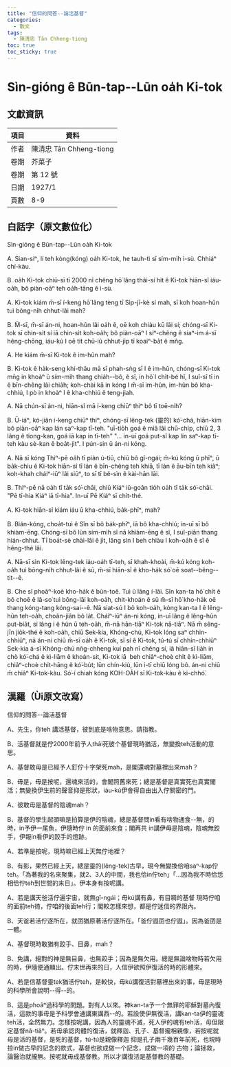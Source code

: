 ```yaml
---
title: "信仰的問答--論活基督"
categories:
  - 散文
tags:
  - 陳清忠 Tân Chheng-tiong 
toc: true
toc_sticky: true
---
```


# Sìn-gióng ê Būn-tap--Lūn oa̍h Ki-tok

## 文獻資訊

| 項目 | 資料 |
|---|---|
| 作者 | 陳清忠 Tân Chheng-tiong  |
| 卷期 | 芥菜子 |
| 卷期 | 第 12 號 |
| 日期 | 1927/1 |
| 頁數 | 8-9 |

## 白話字（原文數位化）

Sìn-gióng ê Būn-tap--Lūn oa̍h Ki-tok

A. Sian-siⁿ, lí teh kòng(kóng) oa̍h Ki-tok, he tauh-tì sī sím-mi̍h ì-sù. Chhiáⁿ chí-kàu.

B. oa̍h Ki-tok chiū-sī tī 2000 nî chêng hō͘ lâng thâi-sí hit ê Ki-tok hiān-sî iáu-oa̍h, bô piàn-oāⁿ teh oa̍h-tāng ê ì-sù.

A. Ki-tok kiám m̄-sī í-keng hō͘ lâng tèng tī Si̍p-jī-kè sí mah, sī koh hoan-hûn tuì bōng-ni̍h chhut-lâi mah?

B. M̄-sī, m̄-sī án-ni, hoan-hûn lâi oa̍h ê, oē koh chiàu kū lâi sí; chóng-sī Ki-tok sī chin-si̍t sí iā chin-si̍t koh-oa̍h; bô piàn-oāⁿ I siⁿ-chêng ê siaⁿ-im á-sī hêng-chōng, iáu-kú I oē tit chū-iû chhut-ji̍p tī koaiⁿ-ba̍t ê mn̂g.

A. He kiám m̄-sī Ki-tok ê im-hûn mah?

B. Ki-tok ê ha̍k-seng khí-thâu mā sī phah-sǹg sī I ê im-hûn, chóng-sī Ki-tok mn̄g in khoàⁿ ū sím-mi̍h thang chia̍h--bô, ê sî, in hō͘ I chi̍t-bé hî, I suî-sî tī in ê bīn-chêng lâi chia̍h; koh-chài kā in kóng I m̄-sī im-hûn, im-hûn bô kha-chhiú, I pò in khoàⁿ I ê kha-chhiú ê teng-jiah.

A. Nā chún-sī án-ni, hiān-sî mā í-keng chiūⁿ thiⁿ bô tī toē-nih?

B. Ū-iáⁿ, kó-jiân í-keng chiūⁿ thiⁿ, chóng-sī lêng-tek (靈的) kó͘-chá, hiān-kim bô piàn-oāⁿ kap lán saⁿ-kap tī-teh. "uī-tio̍h goá ê miâ lâi chū-chi̍p, chiū 2, 3 lâng ê tiong-kan, goá iā kap in tī-teh" "... in-uī goá put-sî kap lín saⁿ-kap tī-teh kàu sè-kan ê boa̍t-ji̍t". I pún-sin ū án-ni kóng.

A. Nā sī kóng Thiⁿ-pē oa̍h tī piàn ú-tiū, chiū bô gî-ngái; m̄-kú kóng ū phīⁿ, ū ba̍k-chiu ê Ki-tok hiān-sî tī lán ê bīn-chêng teh khiā, tī lán ê āu-bīn teh kiâⁿ; koh-khah cháiⁿ-iūⁿ lâi siūⁿ, to sī tī bê-sìn ê kài-hān lāi.

B. Thiⁿ-pē nā oa̍h tī ta̍k só͘-chāi, chiū Kiáⁿ iû-goân tio̍h oa̍h tī ta̍k só͘-chāi. "Pē tī-hia Kiáⁿ iā tī-hia". In-uī Pē Kiáⁿ sī chi̍t-thé.

A. Ki-tok hiān-sî kiám iáu ū kha-chhiú, ba̍k-phīⁿ, mah?

B. Bián-kóng, choa̍t-tuì ê Sîn sī bô ba̍k-phīⁿ, iā bô kha-chhiú; in-uī sī bô khiàm-ēng. Chóng-sī bô lūn sím-mi̍h sî nā khiàm-ēng ê sî, I suî-piān thang hián-chhut. Tī boa̍t-sè chài-lâi ê ji̍t, lâng sìn I beh chiàu I koh-oa̍h ê sî ê hêng-thé lâi.

A. Nā-sī sìn Ki-tok lêng-tek iáu-oa̍h tī-teh, sī khah-khoài, m̄-kú kóng koh-oa̍h tuì bōng-ni̍h chhut-lâi ê sū, m̄-sī hiān-sî ê kho-ha̍k só͘ oē soat--bêng--tit--ê.

B. Che sī phoâⁿ-koè kho-ha̍k ê būn-toê. Tuì ū lâng í-lâi. Sîn kan-ta hō͘ chi̍t ê bô choē ê Iâ-so͘ tuì bōng-lāi koh-oa̍h, chit-khoán ê sū m̄-sī hō͘ kho-ha̍k oē thang kóng-tang kóng-sai--ê. Nā siat-sú I bô koh-oa̍h, kóng kan-ta I ê lêng-hûn teh-oa̍h, choân-jiân bô la̍t. Cháiⁿ-iūⁿ án-ni kóng, in-uī lâng ê lêng-hûn put-bia̍t, sí lâng i ê hûn ū teh-oa̍h, m̄-nā hān-tiāⁿ Ki-tok nā-tiāⁿ. Nā m̄ sêng-jīn jio̍k-thé ê koh-oa̍h, chiū Sek-kia, Khóng-chú, Ki-tok lóng saⁿ chhin-chhiūⁿ, nā án-ni chiū m̄-sī oa̍h ê Ki-tok, sī sí ê Ki-tok, tú-tú sī chhin-chhiūⁿ Sek-kia á-sī Khóng-chú nn̄g-chheng kuí pah nî chêng sí, iā hiān-sî lia̍h in chò kó͘-chá ê kì-liām ê khoán-sit, Ki-tok iā  beh chiâⁿ-choè chi̍t ê kì-liām, chiâⁿ-choè chi̍t-hāng ê kó͘-bu̍t; lūn chín-kiù, lūn i-tī chiū lóng bô. án-ni chiū m̄ chiâⁿ Ki-tok-kàu. Só͘-í chiah kóng KOH-OA̍H sī Ki-tok-kàu ê ki-chhó͘.

## 漢羅（Ùi原文改寫）

信仰的問答--論活基督

A、先生，你teh 講活基督，彼到底是啥物意思。請指教。

B、活基督就是佇2000年前予人thâi死彼个基督現時猶活，無變換teh活動的意思。

A、基督敢毋是已經予人釘佇十字架死mah，是閣還魂對墓裡出來mah？

B、毋是，毋是按呢，還魂來活的，會閣照舊來死；總是基督是真實死也真實閣活；無變換伊生前的聲音抑是形狀，iáu-kú伊會得自由出入佇關密的門。

A、彼敢毋是基督的陰魂mah？

B、基督的學生起頭嘛是拍算是伊的陰魂，總是基督問in看有啥物通食--無，的時，in予伊一尾魚，伊隨時佇 in 的面前來食；閣再共 in講伊毋是陰魂，陰魂無跤手，伊報in看伊的跤手的燈跡。

A、若準是按呢，現時嘛已經上天無佇地裡？

B、有影，果然已經上天，總是靈的(lêng-tek)古早，現今無變換佮咱saⁿ-kap佇teh。「為著我的名來聚集，就2、3人的中間，我也佮in佇teh」「...因為我不時佮恁相佮佇teh到世間的末日」。伊本身有按呢講。

A、若是講天爸活佇遍宇宙，就無gî-ngái；毋kú講有鼻，有目睭的基督 現時佇咱的面前teh徛，佇咱的後面teh行；閣較怎樣來想，都是佇迷信的界限內。

B、天爸若活佇逐所在，就囝猶原著活佇逐所在。「爸佇遐囝也佇遐」。因為爸囝是一體。

A、基督現時敢猶有跤手、目鼻，mah？

B、免講，絕對的神是無目鼻，也無跤手；因為是無欠用。總是無論啥物時若欠用的時，伊隨便通顯出。佇末世再來的日，人信伊欲照伊復活的時的形體來。

A、若是信基督靈tek猶活佇teh，是較快，毋kú講復活對墓裡出來的事，毋是現時的科學所會說明--得--的。

B、這是phoâⁿ過科學的問題。對有人以來。神kan-ta予一个無罪的耶穌對墓內復活，這款的事毋是予科學會通講東講西--的。若設使伊無復活，講kan-ta伊的靈魂teh活，全然無力。怎樣按呢講，因為人的靈魂不滅，死人伊的魂有teh活，毋但限定基督nā-tiāⁿ。若毋承認肉體的復活，就釋迦、孔子、基督攏相親像，若按呢就毋是活的基督，是死的基督，tú-tú是親像釋迦 抑是孔子兩千幾百年前死，也現時掠in做古早的記念的款式，基督也欲成做一个記念，成做一項的 古物；論拯救，論醫治就攏無。按呢就毋成基督教。所以才講復活是基督教的基礎。
